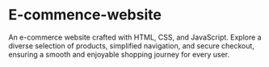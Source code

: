 # E-commence-website
An e-commerce website crafted with HTML, CSS, and JavaScript. Explore a diverse selection of products, simplified navigation, and secure checkout, ensuring a smooth and enjoyable shopping journey for every user.
